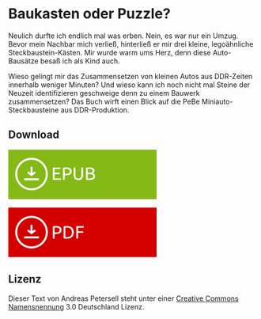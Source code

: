 # Baukasten oder Puzzle?

Neulich durfte ich endlich mal was erben. Nein, es war nur ein Umzug. Bevor mein Nachbar mich verließ, hinterließ er mir drei kleine, legoähnliche Steckbaustein-Kästen. Mir wurde warm ums Herz, denn diese Auto-Bausätze besaß ich als Kind auch.

Wieso gelingt mir das Zusammensetzen von kleinen Autos aus DDR-Zeiten innerhalb weniger Minuten? Und wieso kann ich noch nicht mal Steine der Neuzeit identifizieren geschweige denn zu einem Bauwerk zusammensetzen? Das Buch wirft einen Blick auf die PeBe Miniauto-Steckbausteine aus DDR-Produktion.

## Download

[![EPUB](/assets/images/download-epub.png)](https://github.com/petersell/miniauto/raw/master/miniauto.epub)

[![EPUB](/assets/images/download-pdf.png)](https://github.com/petersell/miniauto/raw/master/miniauto.pdf)

## Lizenz

Dieser Text von Andreas Petersell steht unter einer [Creative Commons Namensnennung](http://creativecommons.org/licenses/by/3.0/de/) 3.0 Deutschland Lizenz.

